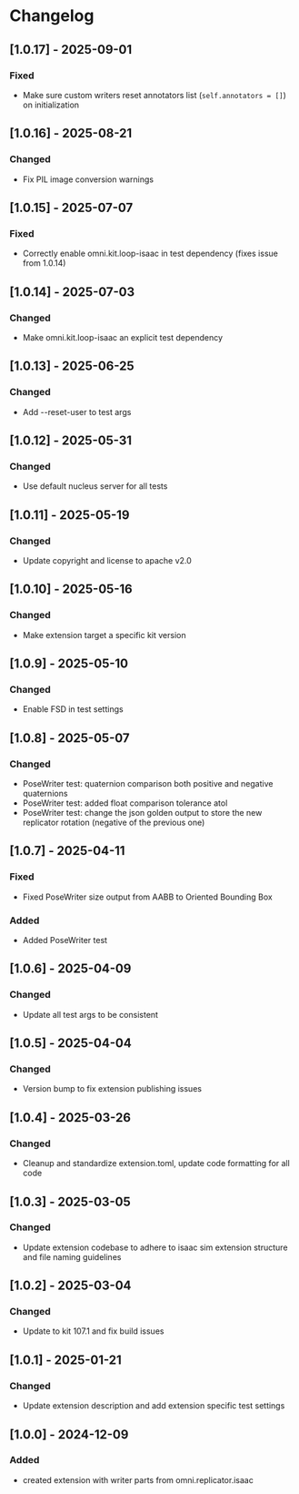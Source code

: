 # Changelog
## [1.0.17] - 2025-09-01
### Fixed
- Make sure custom writers reset annotators list (`self.annotators = []`) on initialization

## [1.0.16] - 2025-08-21
### Changed
- Fix PIL image conversion warnings

## [1.0.15] - 2025-07-07
### Fixed
- Correctly enable omni.kit.loop-isaac in test dependency (fixes issue from 1.0.14)

## [1.0.14] - 2025-07-03
### Changed
- Make omni.kit.loop-isaac an explicit test dependency

## [1.0.13] - 2025-06-25
### Changed
- Add --reset-user to test args

## [1.0.12] - 2025-05-31
### Changed
- Use default nucleus server for all tests

## [1.0.11] - 2025-05-19
### Changed
- Update copyright and license to apache v2.0

## [1.0.10] - 2025-05-16
### Changed
- Make extension target a specific kit version

## [1.0.9] - 2025-05-10
### Changed
- Enable FSD in test settings

## [1.0.8] - 2025-05-07
### Changed
- PoseWriter test: quaternion comparison both positive and negative quaternions
- PoseWriter test: added float comparison tolerance atol
- PoseWriter test: change the json golden output to store the new replicator rotation (negative of the previous one)

## [1.0.7] - 2025-04-11
### Fixed
- Fixed PoseWriter size output from AABB to Oriented Bounding Box

### Added
- Added PoseWriter test

## [1.0.6] - 2025-04-09
### Changed
- Update all test args to be consistent

## [1.0.5] - 2025-04-04
### Changed
- Version bump to fix extension publishing issues

## [1.0.4] - 2025-03-26
### Changed
- Cleanup and standardize extension.toml, update code formatting for all code

## [1.0.3] - 2025-03-05
### Changed
- Update extension codebase to adhere to isaac sim extension structure and file naming  guidelines

## [1.0.2] - 2025-03-04
### Changed
- Update to kit 107.1 and fix build issues

## [1.0.1] - 2025-01-21
### Changed
- Update extension description and add extension specific test settings

## [1.0.0] - 2024-12-09
### Added
- created extension with writer parts from omni.replicator.isaac
